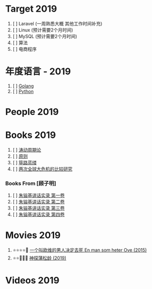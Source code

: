 # Target 2019

1. [ ] Laravel (一周熟悉大概 其他工作时间补充)
1. [ ] Linux (预计需要2个月时间)
1. [ ] MySQL (预计需要2个月时间)
1. [ ] 算法
1. [ ] 电商程序

# 年度语言 - 2019

1. [ ] [Golang](https://golang.org/)
1. [ ] [Python](https://www.python.org/)

# People 2019

# Books 2019

1. [ ] [涛动周期论](https://book.douban.com/subject/27599114/)
1. [ ] [原则](https://book.douban.com/subject/27608239/)
1. [ ] [筚路蓝缕](https://book.douban.com/subject/30348776/)
1. [ ] [两次全球大危机的比较研究](https://book.douban.com/subject/21964791/)

### Books From [顾子明]

1. [ ] [朱镕基讲话实录 第一卷](https://book.douban.com/subject/6822683/)
1. [ ] [朱镕基讲话实录 第二卷](https://book.douban.com/subject/6831391/)
1. [ ] [朱镕基讲话实录 第三卷](https://book.douban.com/subject/6831390/)
1. [ ] [朱镕基讲话实录 第四卷](https://book.douban.com/subject/6809028/)

# Movies 2019

1. :star::star::star::star::dizzy: [一个叫欧维的男人决定去死 En man som heter Ove (2015)](https://movie.douban.com/subject/26628357/)
1. :star::star::dizzy::dizzy::dizzy: [神探蒲松龄 (2019)](https://movie.douban.com/subject/27065898/)

# Videos 2019

